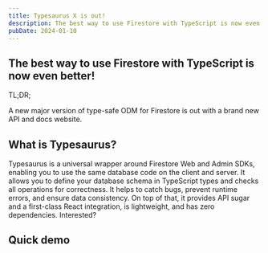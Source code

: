 ```yaml
---
title: Typesaurus X is out!
description: The best way to use Firestore with TypeScript is now even better!
pubDate: 2024-01-10
---
```


## The best way to use Firestore with TypeScript is now even better!

TL;DR;

A new major version of type-safe ODM for Firestore is out with a brand new API and docs website.

## What is Typesaurus?

Typesaurus is a universal wrapper around Firestore Web and Admin SDKs, enabling you to use the same database code on the client and server. It allows you to define your database schema in TypeScript types and checks all operations for correctness. It helps to catch bugs, prevent runtime errors, and ensure data consistency. On top of that, it provides API sugar and a first-class React integration, is lightweight, and has zero dependencies. Interested?

## Quick demo
